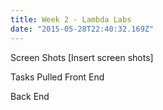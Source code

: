 ```yaml
---
title: Week 2 - Lambda Labs
date: "2015-05-28T22:40:32.169Z"
---
```

Screen Shots
[Insert screen shots]

Tasks Pulled
Front End


Back End